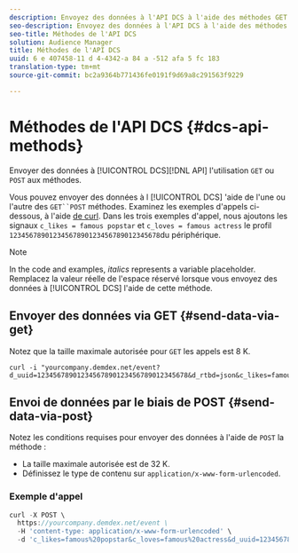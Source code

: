 ```yaml
---
description: Envoyez des données à l'API DCS à l'aide des méthodes GET ou POST.
seo-description: Envoyez des données à l'API DCS à l'aide des méthodes GET ou POST.
seo-title: Méthodes de l'API DCS
solution: Audience Manager
title: Méthodes de l'API DCS
uuid: 6 e 407458-11 d 4-4342-a 84 a -512 afa 5 fc 183
translation-type: tm+mt
source-git-commit: bc2a9364b771436fe0191f9d69a8c291563f9229

---
```



# Méthodes de l'API DCS {#dcs-api-methods}

Envoyer des données à [!UICONTROL DCS][!DNL API] l'utilisation `GET` ou `POST` aux méthodes.

Vous pouvez envoyer des données à l [!UICONTROL DCS] 'aide de l'une ou l'autre des `GET``POST` méthodes. Examinez les exemples d'appels ci-dessous, à l'aide [de curl](https://curl.haxx.se/). Dans les trois exemples d'appel, nous ajoutons les signaux `c_likes = famous popstar` et `c_loves = famous actress` le profil `12345678901234567890123456789012345678`du périphérique.

>[!NOTE]
>
>In the code and examples, *italics* represents a variable placeholder. Remplacez la valeur réelle de l'espace réservé lorsque vous envoyez des données à [!UICONTROL DCS] l'aide de cette méthode.

## Envoyer des données via GET {#send-data-via-get}

Notez que la taille maximale autorisée pour `GET` les appels est 8 K.

```
curl -i "yourcompany.demdex.net/event?d_uuid=12345678901234567890123456789012345678&d_rtbd=json&c_likes=famous%20popstar&c_loves=famous%20actress"
```

## Envoi de données par le biais de POST {#send-data-via-post}

Notez les conditions requises pour envoyer des données à l'aide de `POST` la méthode :

* La taille maximale autorisée est de 32 K.
* Définissez le type de contenu sur `application/x-www-form-urlencoded`.

### Exemple d'appel

```js
curl -X POST \
  https://yourcompany.demdex.net/event \
  -H 'content-type: application/x-www-form-urlencoded' \
  -d 'c_likes=famous%20popstar&c_loves=famous%20actress&d_uuid=12345678901234567890123456789012345678'
```
